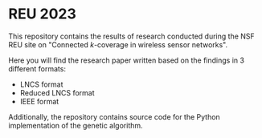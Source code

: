 # REU 2023

This repository contains the results of research conducted during the NSF REU site on "Connected *k*-coverage in wireless sensor networks".

Here you will find the research paper written based on the findings in 3 different formats:
+ LNCS format
+ Reduced LNCS format
+ IEEE format

Additionally, the repository contains source code for the Python implementation of the genetic algorithm.